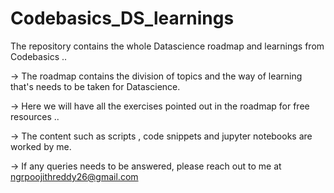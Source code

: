 # Codebasics_DS_learnings
The repository contains the whole Datascience roadmap and learnings from Codebasics ..

-> The roadmap contains the division of topics and the way of learning that's needs to be taken for Datascience.

-> Here we will have all the exercises pointed out in the roadmap for free resources ..

-> The content such as scripts , code snippets and jupyter notebooks are worked by me.

-> If any queries needs to be answered, please reach out to me at ngrpoojithreddy26@gmail.com

